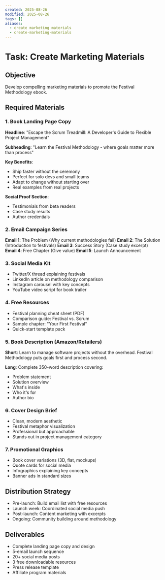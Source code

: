 ```yaml
---
created: 2025-08-26
modified: 2025-08-26
tags: []
aliases:
  - create marketing materials
  - create-marketing-materials
---
```


# Task: Create Marketing Materials

## Objective

Develop compelling marketing materials to promote the Festival Methodology
ebook.

## Required Materials

### 1. Book Landing Page Copy

**Headline**: "Escape the Scrum Treadmill: A Developer's Guide to Flexible
Project Management"

**Subheading**: "Learn the Festival Methodology - where goals matter more than
process"

**Key Benefits**:

- Ship faster without the ceremony
- Perfect for solo devs and small teams
- Adapt to change without starting over
- Real examples from real projects

**Social Proof Section**:

- Testimonials from beta readers
- Case study results
- Author credentials

### 2. Email Campaign Series

**Email 1**: The Problem (Why current methodologies fail) **Email 2**: The
Solution (Introduction to festivals) **Email 3**: Success Story (Case study
excerpt) **Email 4**: Free Chapter (Give value) **Email 5**: Launch Announcement

### 3. Social Media Kit

- Twitter/X thread explaining festivals
- LinkedIn article on methodology comparison
- Instagram carousel with key concepts
- YouTube video script for book trailer

### 4. Free Resources

- Festival planning cheat sheet (PDF)
- Comparison guide: Festival vs. Scrum
- Sample chapter: "Your First Festival"
- Quick-start template pack

### 5. Book Description (Amazon/Retailers)

**Short**: Learn to manage software projects without the overhead. Festival
Methodology puts goals first and process second.

**Long**: Complete 350-word description covering:

- Problem statement
- Solution overview
- What's inside
- Who it's for
- Author bio

### 6. Cover Design Brief

- Clean, modern aesthetic
- Festival metaphor visualization
- Professional but approachable
- Stands out in project management category

### 7. Promotional Graphics

- Book cover variations (3D, flat, mockups)
- Quote cards for social media
- Infographics explaining key concepts
- Banner ads in standard sizes

## Distribution Strategy

- Pre-launch: Build email list with free resources
- Launch week: Coordinated social media push
- Post-launch: Content marketing with excerpts
- Ongoing: Community building around methodology

## Deliverables

- Complete landing page copy and design
- 5-email launch sequence
- 20+ social media posts
- 3 free downloadable resources
- Press release template
- Affiliate program materials

